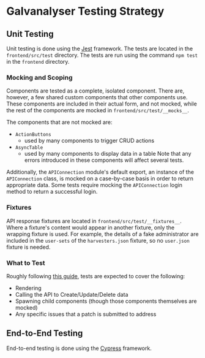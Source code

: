 # Galvanalyser Testing Strategy

## Unit Testing

Unit testing is done using the [Jest](https://jestjs.io/) framework. 
The tests are located in the `frontend/src/test` directory. 
The tests are run using the command `npm test` in the `frontend` directory.

### Mocking and Scoping

Components are tested as a complete, isolated component. 
There are, however, a few shared custom components that other components use.
These components are included in their actual form, and not mocked, 
while the rest of the components are mocked in `frontend/src/test/__mocks__`.

The components that are not mocked are:
- `ActionButtons`
  - used by many components to trigger CRUD actions
- `AsyncTable`
  - used by many components to display data in a table
Note that any errors introduced in these components will affect several tests.

Additionally, the `APIConnection` module's default export, 
an instance of the `APIConnection` class, is mocked on a case-by-case basis in order to return appropriate data. 
Some tests require mocking the `APIConnection` login method to return a successful login.

### Fixtures

API response fixtures are located in `frontend/src/test/__fixtures__`.
Where a fixture's content would appear in another fixture, only the wrapping fixture is used.
For example, the details of a fake administrator are included in the `user-sets` of the `harvesters.json` fixture,
so no `user.json` fixture is needed.

### What to Test

Roughly following [this guide](https://daveceddia.com/what-to-test-in-react-app/),
tests are expected to cover the following:
- Rendering
- Calling the API to Create/Update/Delete data
- Spawning child components (though those components themselves are mocked)
- Any specific issues that a patch is submitted to address

## End-to-End Testing

End-to-end testing is done using the [Cypress](https://www.cypress.io/) framework.